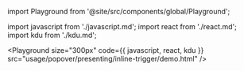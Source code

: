 import Playground from '@site/src/components/global/Playground';

import javascript from './javascript.md';
import react from './react.md';
import kdu from './kdu.md';

<Playground
  size="300px"
  code={{ javascript, react, kdu }}
  src="usage/popover/presenting/inline-trigger/demo.html"
/>